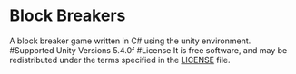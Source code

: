 # Block Breakers
A block breaker game written in C# using the unity environment.
#Supported Unity Versions
5.4.0f
#License
It is free software, and may be redistributed under the terms specified in the [LICENSE](http://choosealicense.com/licenses/mit/) file.
